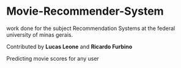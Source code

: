 # Movie-Recommender-System

work done for the subject Recommendation Systems at the federal university of minas gerais.

Contributed by **Lucas Leone** and **Ricardo Furbino**

Predicting movie scores for any user
